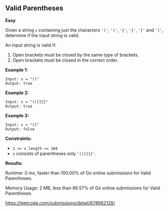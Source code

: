 ## Valid Parentheses

**Easy**

Given a string `s` containing just the characters `'('`, `')'`, `'{'`, `'}'`, `'['` and `']'`, determine if the input string is valid.

An input string is valid if:

1.  Open brackets must be closed by the same type of brackets.
2.  Open brackets must be closed in the correct order.

**Example 1:**

    Input: s = "()"
    Output: true

**Example 2:**

    Input: s = "()[]{}"
    Output: true

**Example 3:**

    Input: s = "(]"
    Output: false

**Constraints:**

- `1 <= s.length <= 104`
- `s` consists of parentheses only `'()[]{}'`.

**Results:**

Runtime: 0 ms, faster than 100.00% of Go online submissions for Valid Parentheses.

Memory Usage: 2 MB, less than 86.57% of Go online submissions for Valid Parentheses.

https://leetcode.com/submissions/detail/678662128/
